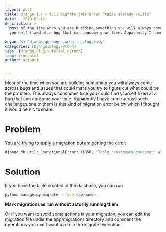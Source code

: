 ```yaml
---
layout: post
title: django 1.7 > 1.11 migrate gets error “table already exists”
date:   2018-03-14
description: > 
  Most of the time when you are building something you will always come across bugs and issues that could make you try to figure out what could be the problem. This always consumes time you could find 
  yourself fixed at a bug that can consume your time. Apparently I have come across such challenges one of them is this kind of migration error below which I thought it would be nic to share.

keywords: "django,gh-pages,website,blog,easy"
categories: [Django,Blog,Python]
tags: [django,blog,tutorial,python]
icon: icon-html
author: author1


---
```

Most of the time when you are building something you will always come across bugs and issues that could make you try to figure out what could be the problem. This always consumes time you could find 
yourself fixed at a bug that can consume your time. Apparently I have come across such challenges one of them is this kind of migration error below which I thought it would be nic to share.

# Problem

You are trying to apply a migration but am getting the error:

```bash
django.db.utils.OperationalError: (1050, "Table 'customers_customer' already exists")
```

# Solution 

If you have the table created in the database, you can run

```bash
python manage.py migrate --fake <appname>
```

__Mark migrations as run without actually running them__

Or if you want to avoid some actions in your migration, you can edit the migration file under the app/migrations directory and comment the operations you don't want to do in the migrate execution.

